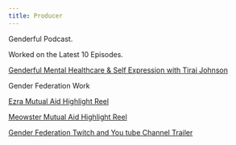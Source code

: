 ```yaml
---
title: Producer
---
```


Genderful Podcast. 

Worked on the Latest 10 Episodes.

[Genderful Mental Healthcare & Self Expression with Tiraj Johnson](https://www.youtube.com/watch?v=kbabY1ZpYwo)

Gender Federation Work

[Ezra Mutual Aid Highlight Reel](https://youtu.be/Pd_kYcpyJ7I?feature=shared)

[Meowster Mutual Aid Highlight Reel](https://youtu.be/gmwZtYLCB-o?feature=shared)

[Gender Federation Twitch and You tube Channel Trailer](https://youtu.be/7_qmEv1ryBs?feature=shared)

